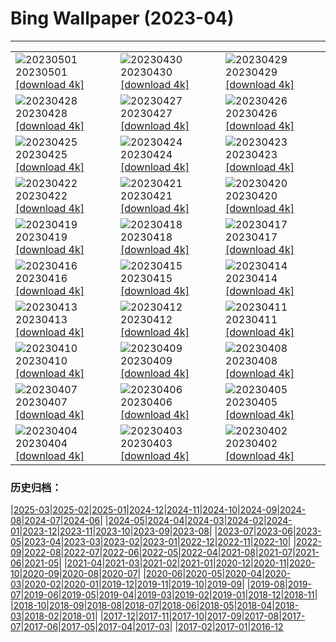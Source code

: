 # Bing Wallpaper (2023-04)
**************

<table><tr><td><img src="https://www.bing.com/th?id=OHR.QuebecCityBridge_EN-GB5878837587_1920x1080.jpg" alt="20230501"> 20230501 <a href="https://www.bing.com/th?id=OHR.QuebecCityBridge_EN-GB5878837587_UHD.jpg">[download 4k]</a></td><td><img src="https://www.bing.com/th?id=OHR.ExteriorPreservationHall_EN-GB5783524556_1920x1080.jpg" alt="20230430"> 20230430 <a href="https://www.bing.com/th?id=OHR.ExteriorPreservationHall_EN-GB5783524556_UHD.jpg">[download 4k]</a></td><td><img src="https://www.bing.com/th?id=OHR.JTNPMilkyWay_EN-GB5660603519_1920x1080.jpg" alt="20230429"> 20230429 <a href="https://www.bing.com/th?id=OHR.JTNPMilkyWay_EN-GB5660603519_UHD.jpg">[download 4k]</a></td></tr><tr><td><img src="https://www.bing.com/th?id=OHR.MariposaGrove_EN-GB9222031969_1920x1080.jpg" alt="20230428"> 20230428 <a href="https://www.bing.com/th?id=OHR.MariposaGrove_EN-GB9222031969_UHD.jpg">[download 4k]</a></td><td><img src="https://www.bing.com/th?id=OHR.SouthPadre_EN-GB5459420407_1920x1080.jpg" alt="20230427"> 20230427 <a href="https://www.bing.com/th?id=OHR.SouthPadre_EN-GB5459420407_UHD.jpg">[download 4k]</a></td><td><img src="https://www.bing.com/th?id=OHR.GHOAudubonDay_EN-GB5353280661_1920x1080.jpg" alt="20230426"> 20230426 <a href="https://www.bing.com/th?id=OHR.GHOAudubonDay_EN-GB5353280661_UHD.jpg">[download 4k]</a></td></tr><tr><td><img src="https://www.bing.com/th?id=OHR.AdelieWPD_EN-GB5235836361_1920x1080.jpg" alt="20230425"> 20230425 <a href="https://www.bing.com/th?id=OHR.AdelieWPD_EN-GB5235836361_UHD.jpg">[download 4k]</a></td><td><img src="https://www.bing.com/th?id=OHR.FranconianWineCellar_EN-GB5130126864_1920x1080.jpg" alt="20230424"> 20230424 <a href="https://www.bing.com/th?id=OHR.FranconianWineCellar_EN-GB5130126864_UHD.jpg">[download 4k]</a></td><td><img src="https://www.bing.com/th?id=OHR.CzechRepublic_EN-GB8472200065_1920x1080.jpg" alt="20230423"> 20230423 <a href="https://www.bing.com/th?id=OHR.CzechRepublic_EN-GB8472200065_UHD.jpg">[download 4k]</a></td></tr><tr><td><img src="https://www.bing.com/th?id=OHR.EarthDayFox_EN-GB4275362878_1920x1080.jpg" alt="20230422"> 20230422 <a href="https://www.bing.com/th?id=OHR.EarthDayFox_EN-GB4275362878_UHD.jpg">[download 4k]</a></td><td><img src="https://www.bing.com/th?id=OHR.DartmoorNationalPark_EN-GB4196669556_1920x1080.jpg" alt="20230421"> 20230421 <a href="https://www.bing.com/th?id=OHR.DartmoorNationalPark_EN-GB4196669556_UHD.jpg">[download 4k]</a></td><td><img src="https://www.bing.com/th?id=OHR.NIrelandGiants_EN-GB9278166109_1920x1080.jpg" alt="20230420"> 20230420 <a href="https://www.bing.com/th?id=OHR.NIrelandGiants_EN-GB9278166109_UHD.jpg">[download 4k]</a></td></tr><tr><td><img src="https://www.bing.com/th?id=OHR.TaiwanYuhina_EN-GB3024716986_1920x1080.jpg" alt="20230419"> 20230419 <a href="https://www.bing.com/th?id=OHR.TaiwanYuhina_EN-GB3024716986_UHD.jpg">[download 4k]</a></td><td><img src="https://www.bing.com/th?id=OHR.MPPUnesco_EN-GB6113286192_1920x1080.jpg" alt="20230418"> 20230418 <a href="https://www.bing.com/th?id=OHR.MPPUnesco_EN-GB6113286192_UHD.jpg">[download 4k]</a></td><td><img src="https://www.bing.com/th?id=OHR.OneThousandSprings_EN-GB7524119519_1920x1080.jpg" alt="20230417"> 20230417 <a href="https://www.bing.com/th?id=OHR.OneThousandSprings_EN-GB7524119519_UHD.jpg">[download 4k]</a></td></tr><tr><td><img src="https://www.bing.com/th?id=OHR.KiteDay_EN-GB6715857463_1920x1080.jpg" alt="20230416"> 20230416 <a href="https://www.bing.com/th?id=OHR.KiteDay_EN-GB6715857463_UHD.jpg">[download 4k]</a></td><td><img src="https://www.bing.com/th?id=OHR.LorenzoQuinn_EN-GB6647416015_1920x1080.jpg" alt="20230415"> 20230415 <a href="https://www.bing.com/th?id=OHR.LorenzoQuinn_EN-GB6647416015_UHD.jpg">[download 4k]</a></td><td><img src="https://www.bing.com/th?id=OHR.RedSeaStars_EN-GB6301012491_1920x1080.jpg" alt="20230414"> 20230414 <a href="https://www.bing.com/th?id=OHR.RedSeaStars_EN-GB6301012491_UHD.jpg">[download 4k]</a></td></tr><tr><td><img src="https://www.bing.com/th?id=OHR.RandoxGrandNationalFestival_EN-GB6462568975_1920x1080.jpg" alt="20230413"> 20230413 <a href="https://www.bing.com/th?id=OHR.RandoxGrandNationalFestival_EN-GB6462568975_UHD.jpg">[download 4k]</a></td><td><img src="https://www.bing.com/th?id=OHR.EuropeFromISS_EN-GB6382250822_1920x1080.jpg" alt="20230412"> 20230412 <a href="https://www.bing.com/th?id=OHR.EuropeFromISS_EN-GB6382250822_UHD.jpg">[download 4k]</a></td><td><img src="https://www.bing.com/th?id=OHR.MossyGrottoFalls_EN-GB5818903423_1920x1080.jpg" alt="20230411"> 20230411 <a href="https://www.bing.com/th?id=OHR.MossyGrottoFalls_EN-GB5818903423_UHD.jpg">[download 4k]</a></td></tr><tr><td><img src="https://www.bing.com/th?id=OHR.ElephantTwins_EN-GB6226038380_1920x1080.jpg" alt="20230410"> 20230410 <a href="https://www.bing.com/th?id=OHR.ElephantTwins_EN-GB6226038380_UHD.jpg">[download 4k]</a></td><td><img src="https://www.bing.com/th?id=OHR.LithuanianEggs_EN-GB6167717017_1920x1080.jpg" alt="20230409"> 20230409 <a href="https://www.bing.com/th?id=OHR.LithuanianEggs_EN-GB6167717017_UHD.jpg">[download 4k]</a></td><td><img src="https://www.bing.com/th?id=OHR.HouseofParliament_EN-GB6110335490_1920x1080.jpg" alt="20230408"> 20230408 <a href="https://www.bing.com/th?id=OHR.HouseofParliament_EN-GB6110335490_UHD.jpg">[download 4k]</a></td></tr><tr><td><img src="https://www.bing.com/th?id=OHR.KitsAspen_EN-GB5526308393_1920x1080.jpg" alt="20230407"> 20230407 <a href="https://www.bing.com/th?id=OHR.KitsAspen_EN-GB5526308393_UHD.jpg">[download 4k]</a></td><td><img src="https://www.bing.com/th?id=OHR.ArizonaPinkMoon_EN-GB5965608318_1920x1080.jpg" alt="20230406"> 20230406 <a href="https://www.bing.com/th?id=OHR.ArizonaPinkMoon_EN-GB5965608318_UHD.jpg">[download 4k]</a></td><td><img src="https://www.bing.com/th?id=OHR.BlackGrouseLekking_EN-GB5920744810_1920x1080.jpg" alt="20230405"> 20230405 <a href="https://www.bing.com/th?id=OHR.BlackGrouseLekking_EN-GB5920744810_UHD.jpg">[download 4k]</a></td></tr><tr><td><img src="https://www.bing.com/th?id=OHR.RomanBridge_EN-GB5878482036_1920x1080.jpg" alt="20230404"> 20230404 <a href="https://www.bing.com/th?id=OHR.RomanBridge_EN-GB5878482036_UHD.jpg">[download 4k]</a></td><td><img src="https://www.bing.com/th?id=OHR.SnowdoniaNational_EN-GB4311745305_1920x1080.jpg" alt="20230403"> 20230403 <a href="https://www.bing.com/th?id=OHR.SnowdoniaNational_EN-GB4311745305_UHD.jpg">[download 4k]</a></td><td><img src="https://www.bing.com/th?id=OHR.JavaBromo_EN-GB6138929477_1920x1080.jpg" alt="20230402"> 20230402 <a href="https://www.bing.com/th?id=OHR.JavaBromo_EN-GB6138929477_UHD.jpg">[download 4k]</a></td></tr></table>

### 历史归档：

|[2025-03](/../2025-03/2025-03.md)|[2025-02](/../2025-02/2025-02.md)|[2025-01](/../2025-01/2025-01.md)|[2024-12](/../2024-12/2024-12.md)|[2024-11](/../2024-11/2024-11.md)|[2024-10](/../2024-10/2024-10.md)|[2024-09](/../2024-09/2024-09.md)|[2024-08](/../2024-08/2024-08.md)|[2024-07](/../2024-07/2024-07.md)|[2024-06](/../2024-06/2024-06.md)|
|[2024-05](/../2024-05/2024-05.md)|[2024-04](/../2024-04/2024-04.md)|[2024-03](/../2024-03/2024-03.md)|[2024-02](/../2024-02/2024-02.md)|[2024-01](/../2024-01/2024-01.md)|[2023-12](/../2023-12/2023-12.md)|[2023-11](/../2023-11/2023-11.md)|[2023-10](/../2023-10/2023-10.md)|[2023-09](/../2023-09/2023-09.md)|[2023-08](/../2023-08/2023-08.md)|
|[2023-07](/../2023-07/2023-07.md)|[2023-06](/../2023-06/2023-06.md)|[2023-05](/../2023-05/2023-05.md)|[2023-04](/2023-04.md)|[2023-03](/../2023-03/2023-03.md)|[2023-02](/../2023-02/2023-02.md)|[2023-01](/../2023-01/2023-01.md)|[2022-12](/../2022-12/2022-12.md)|[2022-11](/../2022-11/2022-11.md)|[2022-10](/../2022-10/2022-10.md)|
|[2022-09](/../2022-09/2022-09.md)|[2022-08](/../2022-08/2022-08.md)|[2022-07](/../2022-07/2022-07.md)|[2022-06](/../2022-06/2022-06.md)|[2022-05](/../2022-05/2022-05.md)|[2022-04](/../2022-04/2022-04.md)|[2021-08](/../2021-08/2021-08.md)|[2021-07](/../2021-07/2021-07.md)|[2021-06](/../2021-06/2021-06.md)|[2021-05](/../2021-05/2021-05.md)|
|[2021-04](/../2021-04/2021-04.md)|[2021-03](/../2021-03/2021-03.md)|[2021-02](/../2021-02/2021-02.md)|[2021-01](/../2021-01/2021-01.md)|[2020-12](/../2020-12/2020-12.md)|[2020-11](/../2020-11/2020-11.md)|[2020-10](/../2020-10/2020-10.md)|[2020-09](/../2020-09/2020-09.md)|[2020-08](/../2020-08/2020-08.md)|[2020-07](/../2020-07/2020-07.md)|
|[2020-06](/../2020-06/2020-06.md)|[2020-05](/../2020-05/2020-05.md)|[2020-04](/../2020-04/2020-04.md)|[2020-03](/../2020-03/2020-03.md)|[2020-02](/../2020-02/2020-02.md)|[2020-01](/../2020-01/2020-01.md)|[2019-12](/../2019-12/2019-12.md)|[2019-11](/../2019-11/2019-11.md)|[2019-10](/../2019-10/2019-10.md)|[2019-09](/../2019-09/2019-09.md)|
|[2019-08](/../2019-08/2019-08.md)|[2019-07](/../2019-07/2019-07.md)|[2019-06](/../2019-06/2019-06.md)|[2019-05](/../2019-05/2019-05.md)|[2019-04](/../2019-04/2019-04.md)|[2019-03](/../2019-03/2019-03.md)|[2019-02](/../2019-02/2019-02.md)|[2019-01](/../2019-01/2019-01.md)|[2018-12](/../2018-12/2018-12.md)|[2018-11](/../2018-11/2018-11.md)|
|[2018-10](/../2018-10/2018-10.md)|[2018-09](/../2018-09/2018-09.md)|[2018-08](/../2018-08/2018-08.md)|[2018-07](/../2018-07/2018-07.md)|[2018-06](/../2018-06/2018-06.md)|[2018-05](/../2018-05/2018-05.md)|[2018-04](/../2018-04/2018-04.md)|[2018-03](/../2018-03/2018-03.md)|[2018-02](/../2018-02/2018-02.md)|[2018-01](/../2018-01/2018-01.md)|
|[2017-12](/../2017-12/2017-12.md)|[2017-11](/../2017-11/2017-11.md)|[2017-10](/../2017-10/2017-10.md)|[2017-09](/../2017-09/2017-09.md)|[2017-08](/../2017-08/2017-08.md)|[2017-07](/../2017-07/2017-07.md)|[2017-06](/../2017-06/2017-06.md)|[2017-05](/../2017-05/2017-05.md)|[2017-04](/../2017-04/2017-04.md)|[2017-03](/../2017-03/2017-03.md)|
|[2017-02](/../2017-02/2017-02.md)|[2017-01](/../2017-01/2017-01.md)|[2016-12](/../2016-12/2016-12.md)
